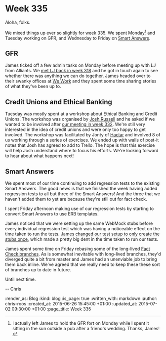 Week 335
========

Aloha, folks.

We mixed things up ever so slightly for week 335. We spent Monday[^1] and Tuesday working on GFR, and Wednesday to Friday on [Smart Answers][].

## GFR

James ticked off a few admin tasks on Monday before meeting up with LJ from Alliants. We [met LJ back in week 318](/week-318#meetings) and he got in touch again to see whether there was anything we can do together. James headed over to their swanky offices at [We Work][] and they spent some time sharing stories of what they've been up to.

## Credit Unions and Ethical Banking

Tuesday was mostly spent at a workshop about Ethical Banking and Credit Unions. The workshop was organised by [Josh Russell][] and he asked if we wanted to be involved after [our meeting in week 332](/week-332#gfr). We're still very interested in the idea of credit unions and were only too happy to get involved. The workshop was facilitated by Jonty of [Hactar][] and involved 8 of us working through a series of exercises. We ended up with walls of post-it notes that Josh has agreed to add to Trello. The hope is that this exercise will help Josh understand where to focus his efforts. We're looking forward to hear about what happens next!

## Smart Answers

We spent most of our time continuing to add regression tests to the existing Smart Answers. The good news is that we finished the week having added regression tests to all but three of the Smart Answers! And the three that we haven't added them to yet are because they're still out for fact check.

I spent Friday afternoon making use of our regression tests by starting to convert Smart Answers to use ERB templates.

James noticed that we were setting up the same WebMock stubs before every individual regression test which was having a noticeable effect on the time taken to run the tests. [James changed our test setup to only create the stubs once][pr-1725], which made a pretty big dent in the time taken to run our tests.

James spent some time on Friday rebasing some of the long-lived [Fact Check branches](/week-300#versioning). As is somewhat inevitable with long-lived branches, they'd diverged quite a bit from master and James had an unenviable job to bring them back inline. We've agreed that we really need to keep these these sort of branches up to date in future.

Until next time.

-- Chris

[^1]: I actually left James to hold the GFR fort on Monday while I spent it sitting in the sun outside a pub after a friend's wedding. Thanks, James!

[Hactar]: http://hactar.is/
[Josh Russell]: http://joshrussell.com/
[pr-1725]: https://github.com/alphagov/smart-answers/pull/1725
[Smart Answers]: https://github.com/alphagov/smart-answers
[We Work]: https://www.wework.com/

:render_as: Blog
:kind: blog
:is_page: true
:written_with: markdown
:author: chris-roos
:created_at: 2015-06-26 15:45:00 +01:00
:updated_at: 2015-07-02 09:30:00 +01:00
:page_title: Week 335
